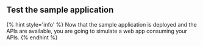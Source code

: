 ## Test the sample application

{% hint style='info' %}
Now that the sample application is deployed and the APIs are available, you are going to simulate a web app consuming your APIs.
{% endhint %}

